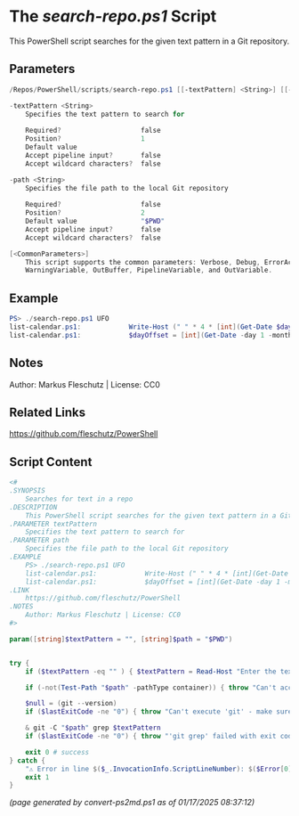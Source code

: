 The *search-repo.ps1* Script
===========================

This PowerShell script searches for the given text pattern in a Git repository.

Parameters
----------
```powershell
/Repos/PowerShell/scripts/search-repo.ps1 [[-textPattern] <String>] [[-path] <String>] [<CommonParameters>]

-textPattern <String>
    Specifies the text pattern to search for
    
    Required?                    false
    Position?                    1
    Default value                
    Accept pipeline input?       false
    Accept wildcard characters?  false

-path <String>
    Specifies the file path to the local Git repository
    
    Required?                    false
    Position?                    2
    Default value                "$PWD"
    Accept pipeline input?       false
    Accept wildcard characters?  false

[<CommonParameters>]
    This script supports the common parameters: Verbose, Debug, ErrorAction, ErrorVariable, WarningAction, 
    WarningVariable, OutBuffer, PipelineVariable, and OutVariable.
```

Example
-------
```powershell
PS> ./search-repo.ps1 UFO
list-calendar.ps1:            Write-Host (" " * 4 * [int](Get-Date $day -uformat %u)) -NoNewLine
list-calendar.ps1:            $dayOffset = [int](Get-Date -day 1 -month ($month + $i) -year $year -uformat %u)

```

Notes
-----
Author: Markus Fleschutz | License: CC0

Related Links
-------------
https://github.com/fleschutz/PowerShell

Script Content
--------------
```powershell
<#
.SYNOPSIS
	Searches for text in a repo
.DESCRIPTION
	This PowerShell script searches for the given text pattern in a Git repository.
.PARAMETER textPattern
	Specifies the text pattern to search for
.PARAMETER path
	Specifies the file path to the local Git repository 
.EXAMPLE
	PS> ./search-repo.ps1 UFO
	list-calendar.ps1:            Write-Host (" " * 4 * [int](Get-Date $day -uformat %u)) -NoNewLine
	list-calendar.ps1:            $dayOffset = [int](Get-Date -day 1 -month ($month + $i) -year $year -uformat %u)
.LINK
	https://github.com/fleschutz/PowerShell
.NOTES
	Author: Markus Fleschutz | License: CC0
#>

param([string]$textPattern = "", [string]$path = "$PWD")


try {
	if ($textPattern -eq "" ) { $textPattern = Read-Host "Enter the text pattern, e.g. 'UFO'" }

	if (-not(Test-Path "$path" -pathType container)) { throw "Can't access Git repository at: $path" }

	$null = (git --version)
	if ($lastExitCode -ne "0") { throw "Can't execute 'git' - make sure Git is installed and available" }

	& git -C "$path" grep $textPattern
	if ($lastExitCode -ne "0") { throw "'git grep' failed with exit code $lastExitCode" }

	exit 0 # success
} catch {
	"⚠️ Error in line $($_.InvocationInfo.ScriptLineNumber): $($Error[0])"
	exit 1
}
```

*(page generated by convert-ps2md.ps1 as of 01/17/2025 08:37:12)*

